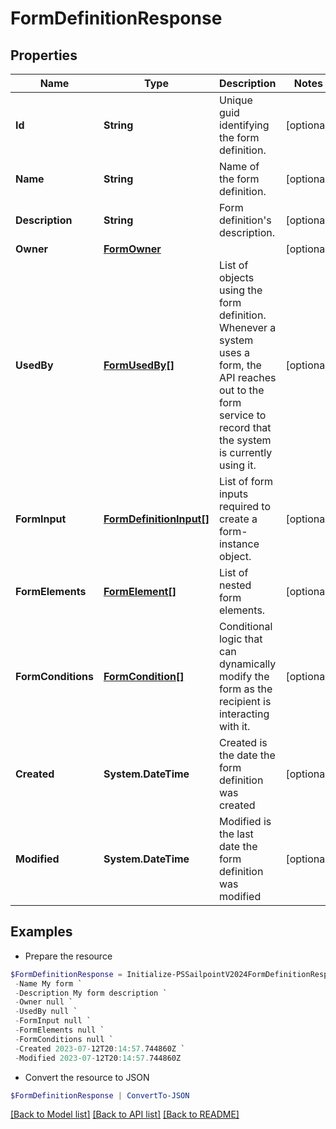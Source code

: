 # FormDefinitionResponse
## Properties

Name | Type | Description | Notes
------------ | ------------- | ------------- | -------------
**Id** | **String** | Unique guid identifying the form definition. | [optional] 
**Name** | **String** | Name of the form definition. | [optional] 
**Description** | **String** | Form definition&#39;s description. | [optional] 
**Owner** | [**FormOwner**](FormOwner.md) |  | [optional] 
**UsedBy** | [**FormUsedBy[]**](FormUsedBy.md) | List of objects using the form definition. Whenever a system uses a form, the API reaches out to the form service to record that the system is currently using it. | [optional] 
**FormInput** | [**FormDefinitionInput[]**](FormDefinitionInput.md) | List of form inputs required to create a form-instance object. | [optional] 
**FormElements** | [**FormElement[]**](FormElement.md) | List of nested form elements. | [optional] 
**FormConditions** | [**FormCondition[]**](FormCondition.md) | Conditional logic that can dynamically modify the form as the recipient is interacting with it. | [optional] 
**Created** | **System.DateTime** | Created is the date the form definition was created | [optional] 
**Modified** | **System.DateTime** | Modified is the last date the form definition was modified | [optional] 

## Examples

- Prepare the resource
```powershell
$FormDefinitionResponse = Initialize-PSSailpointV2024FormDefinitionResponse  -Id 00000000-0000-0000-0000-000000000000 `
 -Name My form `
 -Description My form description `
 -Owner null `
 -UsedBy null `
 -FormInput null `
 -FormElements null `
 -FormConditions null `
 -Created 2023-07-12T20:14:57.744860Z `
 -Modified 2023-07-12T20:14:57.744860Z
```

- Convert the resource to JSON
```powershell
$FormDefinitionResponse | ConvertTo-JSON
```

[[Back to Model list]](../README.md#documentation-for-models) [[Back to API list]](../README.md#documentation-for-api-endpoints) [[Back to README]](../README.md)

